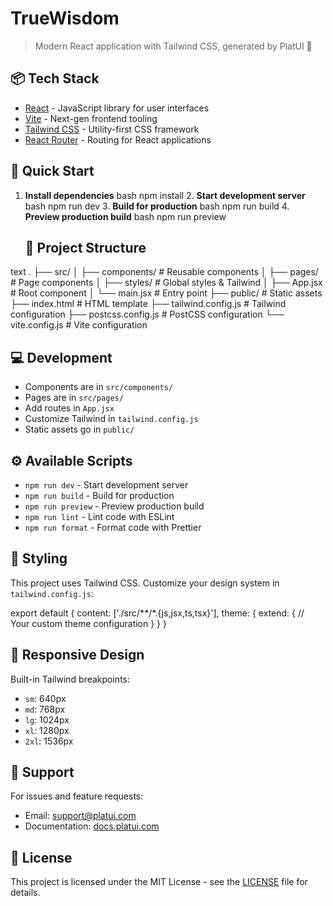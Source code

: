 # TrueWisdom

> Modern React application with Tailwind CSS, generated by PlatUI 🚀

## 📦 Tech Stack

- [React](https://react.dev/) - JavaScript library for user interfaces
- [Vite](https://vitejs.dev/) - Next-gen frontend tooling
- [Tailwind CSS](https://tailwindcss.com/) - Utility-first CSS framework
- [React Router](https://reactrouter.com/) - Routing for React applications

## 🚀 Quick Start

1. **Install dependencies**
   bash
   npm install
   2. **Start development server**
   bash
   npm run dev
   3. **Build for production**
   bash
   npm run build
   4. **Preview production build**
   bash
   npm run preview
   ## 📁 Project Structure

text
.
├── src/
│   ├── components/        # Reusable components
│   ├── pages/            # Page components
│   ├── styles/           # Global styles & Tailwind
│   ├── App.jsx          # Root component
│   └── main.jsx         # Entry point
├── public/              # Static assets
├── index.html          # HTML template
├── tailwind.config.js  # Tailwind configuration
├── postcss.config.js   # PostCSS configuration
└── vite.config.js      # Vite configuration
## 💻 Development

- Components are in `src/components/`
- Pages are in `src/pages/`
- Add routes in `App.jsx`
- Customize Tailwind in `tailwind.config.js`
- Static assets go in `public/`

## ⚙️ Available Scripts

- `npm run dev` - Start development server
- `npm run build` - Build for production
- `npm run preview` - Preview production build
- `npm run lint` - Lint code with ESLint
- `npm run format` - Format code with Prettier

## 🎨 Styling

This project uses Tailwind CSS. Customize your design system in `tailwind.config.js`:

export default {
  content: ['./src/**/*.{js,jsx,ts,tsx}'],
  theme: {
    extend: {
      // Your custom theme configuration
    }
  }
}
## 📱 Responsive Design

Built-in Tailwind breakpoints:
- `sm`: 640px
- `md`: 768px
- `lg`: 1024px
- `xl`: 1280px
- `2xl`: 1536px

## 🤝 Support

For issues and feature requests:
- Email: support@platui.com
- Documentation: [docs.platui.com](https://docs.platui.com)

## 📜 License

This project is licensed under the MIT License - see the [LICENSE](LICENSE) file for details.

